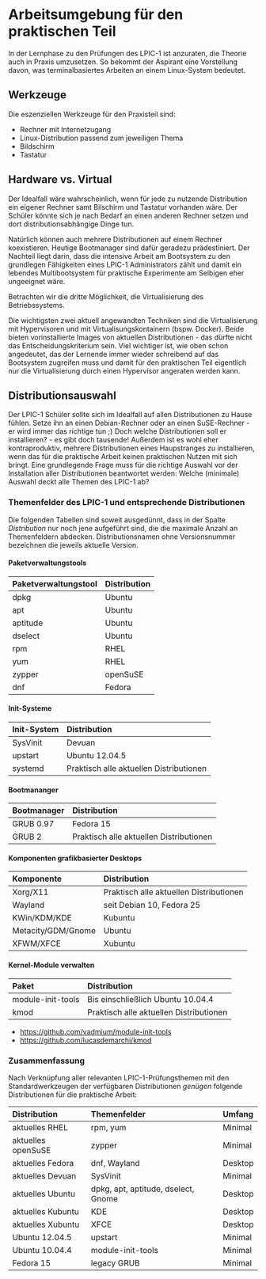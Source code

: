 # Arbeitsumgebung für den praktischen Teil
In der Lernphase zu den Prüfungen des LPIC-1 ist anzuraten, die Theorie auch in Praxis umzusetzen.
So bekommt der Aspirant eine Vorstellung davon, was terminalbasiertes Arbeiten an einem Linux-System bedeutet.

## Werkzeuge
Die eszenziellen Werkzeuge für den Praxisteil sind:

* Rechner mit Internetzugang
* Linux-Distribution passend zum jeweiligen Thema
* Bildschirm
* Tastatur

## Hardware vs. Virtual
Der Idealfall wäre wahrscheinlich, wenn für jede zu nutzende Distribution ein eigener Rechner samt Bilschirm und Tastatur vorhanden wäre. Der Schüler könnte sich je nach Bedarf an einen anderen Rechner setzen und dort distributionsabhängige Dinge tun.

Natürlich können auch mehrere Distributionen auf einem Rechner koexistieren. Heutige Bootmanager sind dafür geradezu prädestiniert. Der Nachteil liegt darin, dass die intensive Arbeit am Bootsystem zu den grundlegen Fähigkeiten eines LPIC-1 Administrators zählt und damit ein lebendes Multibootsystem für praktische Experimente am Selbigen eher ungeeignet wäre.

Betrachten wir die dritte Möglichkeit, die Virtualisierung des Betriebssystems.

Die wichtigsten zwei aktuell angewandten Techniken sind die Virtualisierung mit Hypervisoren und mit Virtualisungskontainern (bspw. Docker). Beide bieten vorinstallierte Images von aktuellen Distributionen - das dürfte nicht das Entscheidungskriterium sein. Viel wichtiger ist, wie oben schon angedeutet, das der Lernende immer wieder schreibend auf das Bootsystem zugreifen muss und damit für den praktischen Teil eigentlich nur die Virtualisierung durch einen Hypervisor angeraten werden kann.

## Distributionsauswahl
Der LPIC-1 Schüler sollte sich im Idealfall auf allen Distributionen zu Hause fühlen. Setze ihn an einen Debian-Rechner oder an einen SuSE-Rechner - er wird immer das richtige tun ;) Doch welche Distributionen soll er installieren? - es gibt doch tausende! Außerdem ist es wohl eher kontraproduktiv, mehrere Distributionen eines Haupstranges zu installieren, wenn das für die praktische Arbeit keinen praktischen Nutzen mit sich bringt. Eine grundlegende Frage muss für die richtige Auswahl vor der Installation aller Distributionen beantwortet werden: Welche (minimale) Auswahl deckt alle Themen des LPIC-1 ab?

### Themenfelder des LPIC-1 und entsprechende Distributionen
Die folgenden Tabellen sind soweit ausgedünnt, dass in der Spalte _Distribution_ nur noch jene aufgeführt sind, die die maximale Anzahl an Themenfeldern abdecken. Distributionsnamen ohne Versionsnummer bezeichnen die jeweils aktuelle Version.

#### Paketverwaltungstools
| Paketverwaltungstool | Distribution |
|:--|:--|
| dpkg     | Ubuntu |
| apt      | Ubuntu |
| aptitude | Ubuntu |
| dselect  | Ubuntu |
| rpm      | RHEL |
| yum      | RHEL |
| zypper   | openSuSE |
| dnf      | Fedora |

#### Init-Systeme
| Init-System | Distribution |
|:--|:--|
| SysVinit | Devuan |
| upstart  | Ubuntu 12.04.5 |
| systemd  | Praktisch alle aktuellen Distributionen |

#### Bootmananger
| Bootmanager | Distribution |
|:--|:--|
| GRUB 0.97 | Fedora 15 |
| GRUB 2 | Praktisch alle aktuellen Distributionen |

#### Komponenten grafikbasierter Desktops
| Komponente |  Distribution |
|:--|:--|
| Xorg/X11 | Praktisch alle aktuellen Distributionen |
| Wayland  | seit Debian 10, Fedora 25 |
| KWin/KDM/KDE | Kubuntu |
| Metacity/GDM/Gnome | Ubuntu |
| XFWM/XFCE | Xubuntu |

#### Kernel-Module verwalten
| Paket | Distribution |
|:--|:--|
| module-init-tools | Bis einschließlich Ubuntu 10.04.4 |
| kmod              | Praktisch alle aktuellen Distributionen |

* https://github.com/vadmium/module-init-tools
* https://github.com/lucasdemarchi/kmod

### Zusammenfassung
Nach Verknüpfung aller relevanten LPIC-1-Prüfungsthemen mit den Standardwerkzeugen der verfügbaren Distributionen _genügen_ folgende Distributionen für die praktische Arbeit:

| Distribution | Themenfelder | Umfang |
|:--|:--|:--|
| aktuelles RHEL | rpm, yum | Minimal |
| aktuelles openSuSE | zypper | Minimal |
| aktuelles Fedora | dnf, Wayland | Desktop |
| aktuelles Devuan | SysVinit | Minimal |
| aktuelles Ubuntu | dpkg, apt, aptitude, dselect, Gnome | Desktop |
| aktuelles Kubuntu | KDE | Desktop |
| aktuelles Xubuntu | XFCE | Desktop |
| Ubuntu 12.04.5 | upstart | Minimal |
| Ubuntu 10.04.4 | module-init-tools | Minimal |
| Fedora 15 | legacy GRUB | Minimal |
